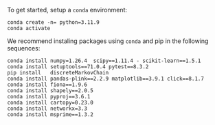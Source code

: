  To get started, setup a `conda` environment:

```
conda create -n= python=3.11.9
conda activate 
```

We recommend instaling packages using `conda` and pip in the following sequences:

```
conda install numpy=1.26.4  scipy==1.11.4 - scikit-learn==1.5.1
conda install setuptools==71.0.4 pytest==8.3.2
pip install   discreteMarkovChain
conda install pandas-plink==2.2.9 matplotlib==3.9.1 click==8.1.7
conda install fiona==1.9.6
conda install shapely==2.0.5
conda install pyproj==3.6.1
conda install cartopy=0.23.0
conda install networkx=3.3
conda install msprime==1.3.2

```
